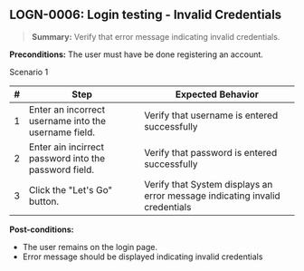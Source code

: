 ## **LOGN-0006:** Login testing - Invalid Credentials

> **Summary:** Verify that error message indicating invalid credentials.  <br>

**Preconditions:** The user must have be done registering an account.

Scenario 1

 | \# | Step | Expected Behavior |
 |----|------|-------------------|
 |  1 | Enter an incorrect username into the username field.    | Verify that username is entered successfully   |
 |  2 | Enter ain incirrect password into the password field.     | Verify that password is entered successfully   |
 |  3 | Click the "Let's Go" button.      | Verify that System displays an error message indicating invalid credentials  |

**Post-conditions:**

 - The user remains on the login page.
 - Error message should be displayed indicating invalid credentials
